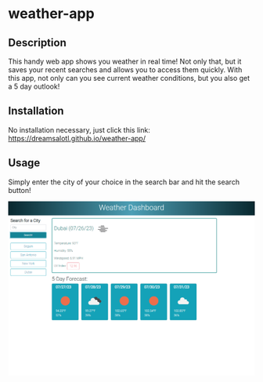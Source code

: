 # weather-app

## Description

This handy web app shows you weather in real time! Not only that, but it saves your recent searches and allows you to access them quickly. With this app, not only can you see current weather conditions, but you also get a 5 day outlook!

## Installation

No installation necessary, just click this link: https://dreamsalotl.github.io/weather-app/

## Usage 

Simply enter the city of your choice in the search bar and hit the search button! 

![Alt text](./assets/images/image.png)